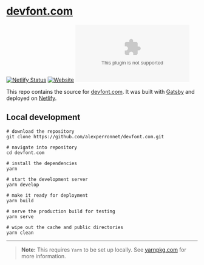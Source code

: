 # [devfont.com](https://devfont.com)

[![Netlify Status](https://api.netlify.com/api/v1/badges/f9a37dde-a083-4991-8d4c-e84fb0180ebf/deploy-status)](https://app.netlify.com/sites/devfont/deploys)
[![Website](https://img.shields.io/website?down_color=red&style=flat-square&up_color=blue&url=https%3A%2F%2Fdevfont.com)](https://devfont.com)
[![License](https://img.shields.io/github/license/devfont/devfont.com?color=blue&style=flat-square)](/license.md)

This repo contains the source for [devfont.com](https://devfont.com). It was built with [Gatsby](https://gatsbyjs.com) and deployed on [Netlify](https://netlify.com).

## Local development

```shell
# download the repository
git clone https://github.com/alexperronnet/devfont.com.git

# navigate into repository
cd devfont.com

# install the dependencies
yarn

# start the development server
yarn develop

# make it ready for deployment
yarn build

# serve the production build for testing
yarn serve

# wipe out the cache and public directories
yarn clean
```

---

> **Note:** This requires `Yarn` to be set up locally. See [yarnpkg.com](https://yarnpkg.com/) for more information.
